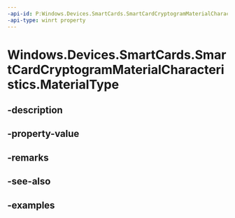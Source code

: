 ```yaml
---
-api-id: P:Windows.Devices.SmartCards.SmartCardCryptogramMaterialCharacteristics.MaterialType
-api-type: winrt property
---
```


<!-- Property syntax.
public SmartCardCryptogramMaterialType MaterialType { get; }
-->

# Windows.Devices.SmartCards.SmartCardCryptogramMaterialCharacteristics.MaterialType

## -description

## -property-value

## -remarks

## -see-also

## -examples

